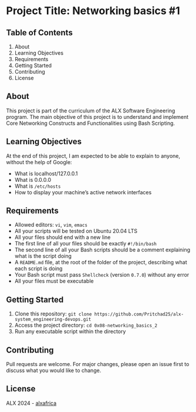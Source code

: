 # Project Title: Networking basics #1

## Table of Contents
1. About
2. Learning Objectives
3. Requirements
4. Getting Started
5. Contributing
6. License

## About <a name="about"></a>
This project is part of the curriculum of the ALX Software Engineering program. The main objective of this project is to understand and implement Core Networking Constructs and Functionalities using Bash Scripting.

## Learning Objectives <a name="learning-objectives"></a>
At the end of this project, I am expected to be able to explain to anyone, without the help of Google:
- What is localhost/127.0.0.1
- What is 0.0.0.0
- What is `/etc/hosts`
- How to display your machine’s active network interfaces

## Requirements <a name="requirements"></a>
- Allowed editors: `vi`, `vim`, `emacs`
- All your scripts will be tested on Ubuntu 20.04 LTS
- All your files should end with a new line
- The first line of all your files should be exactly `#!/bin/bash`
- The second line of all your Bash scripts should be a comment explaining what is the script doing
- A `README.md` file, at the root of the folder of the project, describing what each script is doing
- Your Bash script must pass `Shellcheck` (version `0.7.0`) without any error
- All your files must be executable

## Getting Started <a name="getting-started"></a>
1. Clone this repository: `git clone https://github.com/Pritchad25/alx-system_engineering-devops.git`
2. Access the project directory: `cd 0x08-networking_basics_2`
3. Run any executable script within the directory

## Contributing <a name="contributing"></a>
Pull requests are welcome. For major changes, please open an issue first to discuss what you would like to change.

## License <a name="license"></a>
ALX 2024 - [alxafrica](https://www.alxafrica.com)

